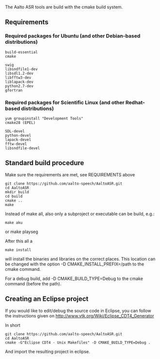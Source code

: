 The Aalto ASR tools are build with the cmake build system.

## Requirements

### Required packages for Ubuntu (and other Debian-based distributions)

    build-essential
    cmake

    swig
    libsndfile1-dev
    libsdl1.2-dev
    libfftw3-dev
    liblapack-dev
    python2.7-dev
    gfortran


### Required packages for Scientific Linux (and other Redhat-based distributions)

    yum groupinstall "Development Tools"
    cmake28 (EPEL)

    SDL-devel
    python-devel
    lapack-devel
    fftw-devel
    libsndfile-devel


## Standard build procedure

Make sure the requirements are met, see REQUIREMENTS above

    git clone https://github.com/aalto-speech/AaltoASR.git
    cd AaltoASR
    mkdir build
    cd build 
    cmake ..
    make

Instead of make all, also only a subproject or executable can be build, e.g.:
   
    make aku

or 
    make playseg

After this all a 

    make install

will install the binaries and libraries on the correct places. This location can be changed with the option -D CMAKE_INSTALL_PREFIX=/path to the cmake command.

For a debug build, add -D CMAKE_BUILD_TYPE=Debug to the cmake command (before the path).


## Creating an Eclipse project

If you would like to edit/debug the source code in Eclipse, you can follow the instructions given on http://www.vtk.org/Wiki/Eclipse_CDT4_Generator

In short

    git clone https://github.com/aalto-speech/AaltoASR.git
    cd AaltoASR
    cmake -G"Eclipse CDT4 - Unix Makefiles" -D CMAKE_BUILD_TYPE=Debug .

And import the resulting project in eclipse.
